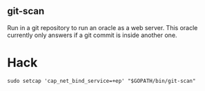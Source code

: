git-scan
--------

Run in a git repository to run an oracle as a web server. This oracle currently
only answers if a git commit is inside another one.

Hack
====

    sudo setcap 'cap_net_bind_service=+ep' "$GOPATH/bin/git-scan"
